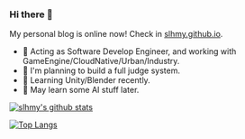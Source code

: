 ### Hi there 👋

My personal blog is online now! Check in [slhmy.github.io](https://slhmy.github.io/).

- 💼 Acting as Software Develop Engineer, and working with GameEngine/CloudNative/Urban/Industry.
- 📝 I'm planning to build a full judge system.
- 🌱 Learning Unity/Blender recently.
- 🤖 May learn some AI stuff later.

<!--
**slhmy/slhmy** is a ✨ _special_ ✨ repository because its `README.md` (this file) appears on your GitHub profile.

Here are some ideas to get you started:

- 🔭 I’m currently working on ...
- 🌱 I’m currently learning ...
- 👯 I’m looking to collaborate on ...
- 🤔 I’m looking for help with ...
- 💬 Ask me about ...
- 📫 How to reach me: ...
- 😄 Pronouns: ...
- ⚡ Fun fact: ...
-->
[![slhmy's github stats](https://github-readme-stats.vercel.app/api?username=slhmy)](https://github.com/anuraghazra/github-readme-stats)

[![Top Langs](https://github-readme-stats.vercel.app/api/top-langs/?username=slhmy&layout=compact)](https://github.com/anuraghazra/github-readme-stats)
